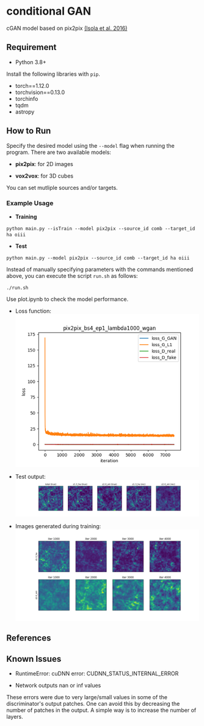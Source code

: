 # conditional GAN

cGAN model based on pix2pix [(Isola et al. 2016)](https://github.com/eriklindernoren/PyTorch-GAN)

## Requirement

- Python 3.8+

Install the following libraries with `pip`.
- torch==1.12.0
- torchvision==0.13.0
- torchinfo
- tqdm
- astropy

## How to Run

Specify the desired model using the `--model` flag when running the program. There are two available models:

- **pix2pix**: for 2D images

- **vox2vox**: for 3D cubes

You can set mutliple sources and/or targets.


### Example Usage

- **Training**
```
python main.py --isTrain --model pix2pix --source_id comb --target_id ha oiii
```

- **Test**
```
python main.py --model pix2pix --source_id comb --target_id ha oiii
```

Instead of manually specifying parameters with the commands mentioned above, you can execute the script `run.sh` as follows: 
```
./run.sh
```


Use plot.ipynb to check the model performance. 

- Loss function:  
![loss](image/loss.png) 

- Test output:  
![test](image/test_image.png) 

- Images generated during training:  
![iter](image/training_iter.png)



## References


## Known Issues

- RuntimeError: cuDNN error: CUDNN_STATUS_INTERNAL_ERROR

- Network outputs nan or inf values

These errors were due to very large/small values in some of the discriminator's output patches. One can avoid this by decreasing the number of patches in the output. A simple way is to increase the number of layers.
 

